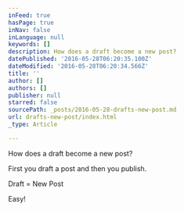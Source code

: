 ```yaml
---
inFeed: true
hasPage: true
inNav: false
inLanguage: null
keywords: []
description: How does a draft become a new post?
datePublished: '2016-05-28T06:20:35.100Z'
dateModified: '2016-05-28T06:20:34.566Z'
title: ''
author: []
authors: []
publisher: null
starred: false
sourcePath: _posts/2016-05-28-drafts-new-post.md
url: drafts-new-post/index.html
_type: Article

---
```

How does a draft become a new post?

First you draft a post and then you publish.

Draft = New Post

Easy!